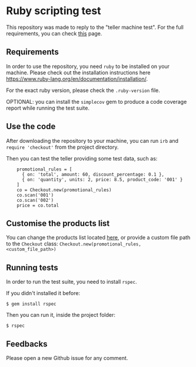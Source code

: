# Ruby scripting test
This repository was made to reply to the "teller machine test". For the full requirements, you can check [this](https://github.com/mgrassotti/teller_machine_ruby/blob/master/docs/requirements.html) page.

## Requirements
In order to use the repository, you need `ruby` to be installed on your machine. Please check out the installation instructions here https://www.ruby-lang.org/en/documentation/installation/.

For the exact ruby version, please check the `.ruby-version` file.

OPTIONAL: you can install the `simplecov` gem to produce a code coverage report while running the test suite.

## Use the code
After downloading the repository to your machine, you can run `irb` and `require 'checkout'` from the project directory.

Then you can test the teller providing some test data, such as:
```
    promotional_rules = [
      { on: 'total', amount: 60, discount_percentage: 0.1 },
      { on: 'quantity', units: 2, price: 8.5, product_code: '001' }
    ]
    co = Checkout.new(promotional_rules)
    co.scan('001')
    co.scan('002')
    price = co.total
```

## Customise the products list
You can change the products list located [here](https://github.com/mgrassotti/teller_machine_ruby/blob/master/data/products.yml), or provide a custom file path to the `Checkout` class: `Checkout.new(promotional_rules, <custom_file_path>)`

## Running tests
In order to run the test suite, you need to install `rspec`.

If you didn't installed it before:
```
$ gem install rspec
```
Then you can run it, inside the project folder:
```
$ rspec
```

## Feedbacks
Please open a new Github issue for any comment.
